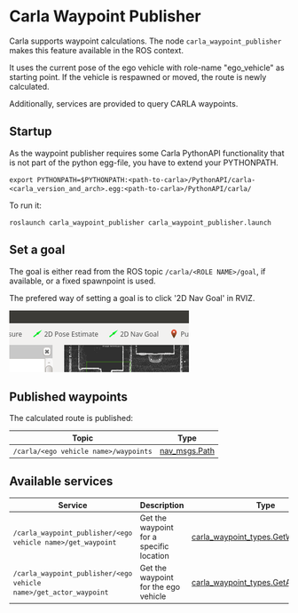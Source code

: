 # Carla Waypoint Publisher

Carla supports waypoint calculations.
The node `carla_waypoint_publisher` makes this feature available in the ROS context.

It uses the current pose of the ego vehicle with role-name "ego_vehicle" as starting point. If the
vehicle is respawned or moved, the route is newly calculated.

Additionally, services are provided to query CARLA waypoints.

## Startup

As the waypoint publisher requires some Carla PythonAPI functionality that is not part of the python egg-file, you
have to extend your PYTHONPATH.

    export PYTHONPATH=$PYTHONPATH:<path-to-carla>/PythonAPI/carla-<carla_version_and_arch>.egg:<path-to-carla>/PythonAPI/carla/

To run it:

    roslaunch carla_waypoint_publisher carla_waypoint_publisher.launch

## Set a goal

The goal is either read from the ROS topic `/carla/<ROLE NAME>/goal`, if available, or a fixed spawnpoint is used.

The prefered way of setting a goal is to click '2D Nav Goal' in RVIZ.

![set goal](../docs/images/rviz_set_start_goal.png)

## Published waypoints

The calculated route is published:

| Topic                                 | Type                                                                 |
| ------------------------------------- | -------------------------------------------------------------------- |
| `/carla/<ego vehicle name>/waypoints` | [nav_msgs.Path](http://docs.ros.org/api/nav_msgs/html/msg/Path.html) |


## Available services

| Service                                                     | Description | Type                                                         |
| ----------------------------------------------------------- | ----------- | -------------------------------------------------------------------- |
| `/carla_waypoint_publisher/<ego vehicle name>/get_waypoint` | Get the waypoint for a specific location | [carla_waypoint_types.GetWaypoint](../carla_waypoint_types/srv/GetWaypoint.msg) |
| `/carla_waypoint_publisher/<ego vehicle name>/get_actor_waypoint` | Get the waypoint for the ego vehicle | [carla_waypoint_types.GetActorWaypoint](../carla_waypoint_types/srv/GetActorWaypoint.msg) |
